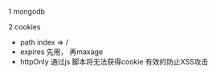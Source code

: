 1  mongodb

2  cookies 
  - path 
    index => / 
  - expires 先用， 再maxage
  - httpOnly
    通过js 脚本将无法获得cookie 有效的防止XSS攻击